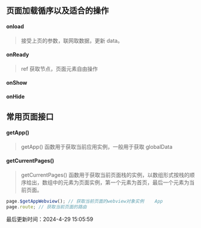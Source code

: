 <!--
 * @Description:
 * @Author: prui
 * @Date: 2023-11-30 14:36:30
 * @LastEditTime: 2024-04-29 15:05:40
 * @LastEditors: prui
 * 不忘初心,不负梦想
-->

## 页面加载循序以及适合的操作

#### onload

> 接受上页的参数，联网取数据，更新 data。

#### onReady

> ref 获取节点，页面元素自由操作

#### onShow

#### onHide

## 常用页面接口

#### getApp()

> getApp() 函数用于获取当前应用实例，一般用于获取 globalData

#### getCurrentPages()

> getCurrentPages() 函数用于获取当前页面栈的实例，以数组形式按栈的顺序给出，数组中的元素为页面实例，第一个元素为首页，最后一个元素为当前页面。

```js
page.$getAppWebview(); // 获取当前页面的webview对象实例	App
page.route; // 获取当前页面的路由
```

最后更新时间：2024-4-29 15:05:59
